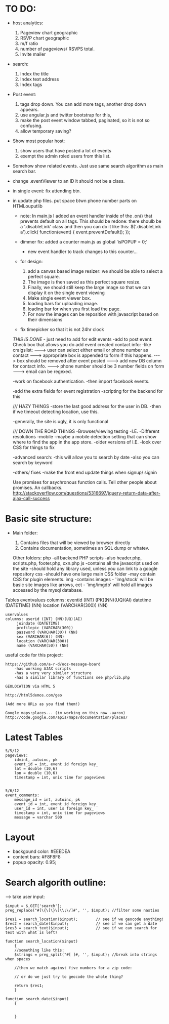 TO DO:
======

* host analytics:
    1. Pageview chart geographic
    2. RSVP chart geographic
    3. m/f ratio
    4. number of pageviews/ RSVPS total.
    5. Invite mailer
* search:
    1. Index the title 
    2. Index text address
    3. Index tags
* Post event:
    1. tags drop down. You can add more tags, another drop down appears.
    2. use angular.js and twitter bootstrap for this, 
    3. make the post event window tabbed, paginated, so it is not so confusing.
    4. allow temporary saving?
* Show most popular host:
    1. show users that have posted a lot of events
    2. exempt the admin roled users from this list.
* Somehow show related events. Just use same search algorithm as main search bar.
* change .eventViewer to an ID it should not be a class.    
* in single event: fix attending btn.
* in update php files. put space btwn phone number parts on HTMLouputlib
    

    
    * note: In main.js I added an event handler inside of the .on() 
    that prevents default on all <a> tags. This should be redone: there
    shoulb be a '.disableLink' class and then you can do it like this:
        $('.disableLink a').click( function(event) { event.preventDefault(); });
    
    
    * dimmer fix: added a counter main.js as global 'isPOPUP = 0;'
        * new event handler to track changes to this counter... 
    
    
    * for design:
        1. add a canvas based image resizer: we should be able to select a 
        perfect square.
        2. The image is then saved as this perfect square resize.
        3. Finally, we should still keep the large image so that we can display it on the single event viewing
        4. Make single event viewer box.
        5. loading bars for uploading image.
        6. loading bar for when you first load the page.
        7. For now the images can be reposition with javascript based on their dimensions
        
        
    * fix timepicker so that it is not 24hr clock
    
    
    _THIS IS DONE_ - just need to add for edit events
    -add to post event:
        Check box that allows you do add event created contact info:
        -like craigslist:
        ---> user can select either email or phone number as contact
        ---> appropriate box is appended to form if this happens.
        ---> box should be removed after event posted
        ---> add new DB column for contact info.
        ---> phone number should be 3 number fields on form
        ---> email can be regexed.
        
        
    
    -work on facebook authentication.
        -then import facebook events.

    -add the extra fields for event registration
        -scripting for the backend for this
        
    /// HAZY THINGS 
    -store the last good address for the user in DB.
        -then if we timeout detecting location, use this.
    
    -generally, the site is ugly, it is only functional

    /// DOWN THE ROAD THINGS
    -Browser/viewing testing
        -I.E.
        -Different resolutions
        -mobile
            -maybe a mobile detection setting that 
            can show where to find the app in the app store.
        -older versions of I.E.
        -look over CSS for things to fix
        
    
    -advanced search:
        -this will allow you to search by date
        -also you can search by keyword
        
    -others/ fixes
        -make the front end update things when signup/ signin

    Use promises for asychronous function calls.
    Tell other people about promises. An callbacks. 
    http://stackoverflow.com/questions/5316697/jquery-return-data-after-ajax-call-success
    



Basic site structure:
====================

* Main folder:
    1. Contains files that will be viewed by browser directly
    2. Contains documentation, sometimes an SQL dump or whatev. 
        
    Other folders:
        php
        -all backend PHP scripts
        -also header.php, scripts.php, footer.php, cxn.php
        js
        -contains all the javascript used on the site
        -should hold any library used, unless you can link to a google repository
        css
        -should have one large main CSS folder
        -may contain CSS for plugin elements. 
        img
        -contains images
        - 'img/stock' will be basic site images like arrows, ect
        - 'img/imgdb' will hold all images accessed by the mysql database.
        
        
        
        
        
Tables
    eventvalues
    columns: eventid (INT) (PK)(NN)(UQ)(AI) 
         datetime (DATETIME) (NN)
         location (VARCHAR(300)) (NN)
    
    uservalues
    columns: userid (INT) (NN)(UQ)(AI)
         joindate (DATETIME)
         profilepic (VARCHAR(300))
         password (VARCHAR(30)) (NN)
         sex (VARCHAR(6)) (NN)
         location (VARCHAR(300))
         name (VARCHAR(50)) (NN)
            
useful code for this project:

    https://github.com/a-r-d/ooz-message-board
        -has working AJAX scripts
        -has a very very similar structure
        -has a similar library of functions see php/lib.php
    
    GEOLOCATION via HTML 5
    
    http://html5demos.com/geo

    (Add more URLs as you find them!)

    Google maps:places... (im working on this now -aaron)
    http://code.google.com/apis/maps/documentation/places/
            
            

Latest Tables
==============

    5/5/12
    pageviews:
        id=int, autoinc, pk
        event_id = int, event id foreign key_
        lat = double (10,6)
        lon = double (10,6)
        timestamp = int, unix time for pageviews
        
        
    5/6/12
    event_comments:
        message_id = int, autoinc, pk
        event_id = int, event id foreign key_
        user_id = int, user is foreign key_
        timestamp = int, unix time for pageviews
        message = varchar 500
        
        
Layout
======

* backgound color: #EEEDEA
* content bars: #F8F8F8 
* popup opacity: 0.95;
        
    
Search algorith outline:
=========================

 --> take user input:
 
    $input = $_GET['search'];
    preg_replace("#[\{\[\}\]\\;\/]#', '', $input); //filter some nasties
    
    $res1 = search_location($input);        // see if we geocode anything!
    $res2 = search_date($input);            // see if we can get a date
    $res3 = search_text($input);            // see if we can search for text with what is left?
    
    function search_location($input)
        {
        //something like this:
        $strings = preg_split("#[ ]#, '', $input); //break into strings when spaces
        
        //then we match against five numbers for a zip code:
        
        // or do we just try to geocode the whole thing?
        
        return $res1;
        }
    
    function search_date($input)
        {
        
        
        }
    

